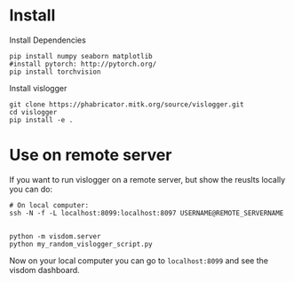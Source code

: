 # Install
Install Dependencies
```
pip install numpy seaborn matplotlib
#install pytorch: http://pytorch.org/
pip install torchvision
```

Install vislogger
```
git clone https://phabricator.mitk.org/source/vislogger.git
cd vislogger
pip install -e .
```

# Use on remote server

If you want to run vislogger on a remote server, but show the reuslts locally
you can do:

```
# On local computer:
ssh -N -f -L localhost:8099:localhost:8097 USERNAME@REMOTE_SERVERNAME


python -m visdom.server
python my_random_vislogger_script.py
```

Now on your local computer you can go to `localhost:8099` and see the visdom dashboard.